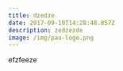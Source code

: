 ```yaml
---
title: dzedze
date: 2017-09-10T14:28:48.857Z
description: zedzezde
image: /img/pau-logo.png
---
```

efzfeeze
